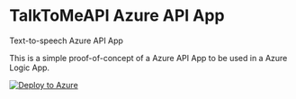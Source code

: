 # TalkToMeAPI Azure API App
Text-to-speech Azure API App

This is a simple proof-of-concept of a Azure API App to be used in a Azure Logic App.

[![Deploy to Azure](http://azuredeploy.net/deploybutton.png)](https://azuredeploy.net/)
